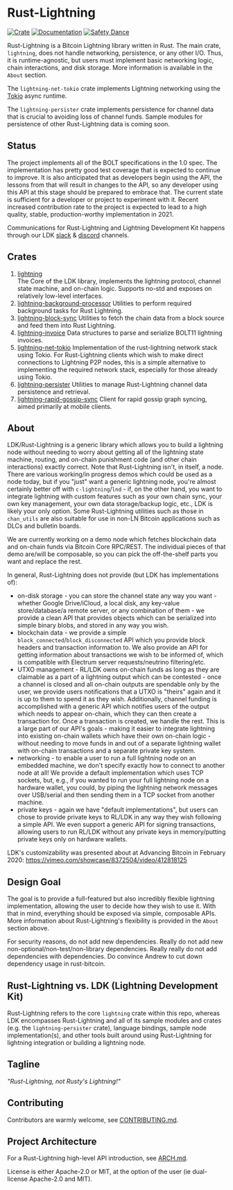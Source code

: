 Rust-Lightning
==============

[![Crate](https://img.shields.io/crates/v/lightning.svg?logo=rust)](https://crates.io/crates/lightning)
[![Documentation](https://img.shields.io/static/v1?logo=read-the-docs&label=docs.rs&message=lightning&color=informational)](https://docs.rs/lightning/)
[![Safety Dance](https://img.shields.io/badge/unsafe-forbidden-success.svg)](https://github.com/rust-secure-code/safety-dance/)

Rust-Lightning is a Bitcoin Lightning library written in Rust. The main crate,
`lightning`, does not handle networking, persistence, or any other I/O. Thus,
it is runtime-agnostic, but users must implement basic networking logic, chain
interactions, and disk storage. More information is available in the `About`
section.

The `lightning-net-tokio` crate implements Lightning networking using the
[Tokio](https://github.com/tokio-rs/tokio) async runtime.

The `lightning-persister` crate implements persistence for channel data that
is crucial to avoiding loss of channel funds. Sample modules for persistence of
other Rust-Lightning data is coming soon.

Status
------

The project implements all of the BOLT specifications in the 1.0 spec. The
implementation has pretty good test coverage that is expected to continue to
improve. It is also anticipated that as developers begin using the API, the
lessons from that will result in changes to the API, so any developer using this
API at this stage should be prepared to embrace that. The current state is
sufficient for a developer or project to experiment with it. Recent increased
contribution rate to the project is expected to lead to a high quality, stable,
production-worthy implementation in 2021.

Communications for Rust-Lightning and Lightning Development Kit happens through our LDK
[slack](https://join.slack.com/t/lightningdevkit/shared_invite/zt-tte36cb7-r5f41MDn3ObFtDu~N9dCrQ) & [discord](https://discord.gg/5AcknnMfBw) channels.

Crates
-----------
1. [lightning](./lightning)   
  The Core of the LDK library, implements the lightning protocol, channel state machine, 
  and on-chain logic. Supports no-std and exposes on relatively low-level interfaces.
2. [lightning-background-processor](./lightning-background-processor)
  Utilities to perform required background tasks for Rust Lightning.
3. [lightning-block-sync](./lightning-block-sync)
  Utilities to fetch the chain data from a block source and feed them into Rust Lightning.
4. [lightning-invoice](./lightning-invoice)
  Data structures to parse and serialize BOLT11 lightning invoices.
5. [lightning-net-tokio](./lightning-net-tokio)
  Implementation of the rust-lightning network stack using Tokio.
  For Rust-Lightning clients which wish to make direct connections to Lightning P2P nodes,
  this is a simple alternative to implementing the required network stack, especially for those already using Tokio.
6. [lightning-persister](./lightning-persister)
  Utilities to manage Rust-Lightning channel data persistence and retrieval.
7. [lightning-rapid-gossip-sync](./lightning-rapid-gossip-sync)
  Client for rapid gossip graph syncing, aimed primarily at mobile clients.

About
-----------
LDK/Rust-Lightning is a generic library which allows you to build a lightning
node without needing to worry about getting all of the lightning state machine,
routing, and on-chain punishment code (and other chain interactions) exactly
correct. Note that Rust-Lightning isn't, in itself, a node. There are various
working/in progress demos which could be used as a node today, but if you "just"
want a generic lightning node, you're almost certainly better off with
`c-lightning`/`lnd` - if, on the other hand, you want to integrate lightning
with custom features such as your own chain sync, your own key management, your
own data storage/backup logic, etc., LDK is likely your only option. Some
Rust-Lightning utilities such as those in `chan_utils` are also suitable for use
in non-LN Bitcoin applications such as DLCs and bulletin boards.

We are currently working on a demo node which fetches blockchain data and
on-chain funds via Bitcoin Core RPC/REST. The individual pieces of that demo
are/will be composable, so you can pick the off-the-shelf parts you want and
replace the rest.

In general, Rust-Lightning does not provide (but LDK has implementations of):
* on-disk storage - you can store the channel state any way you want - whether
  Google Drive/iCloud, a local disk, any key-value store/database/a remote
  server, or any combination of them - we provide a clean API that provides
  objects which can be serialized into simple binary blobs, and stored in any
  way you wish.
* blockchain data - we provide a simple `block_connected`/`block_disconnected`
  API which you provide block headers and transaction information to. We also
  provide an API for getting information about transactions we wish to be
  informed of, which is compatible with Electrum server requests/neutrino
  filtering/etc.
* UTXO management - RL/LDK owns on-chain funds as long as they are claimable as
  a part of a lightning output which can be contested - once a channel is closed
  and all on-chain outputs are spendable only by the user, we provide users
  notifications that a UTXO is "theirs" again and it is up to them to spend it
  as they wish. Additionally, channel funding is accomplished with a generic API
  which notifies users of the output which needs to appear on-chain, which they
  can then create a transaction for. Once a transaction is created, we handle
  the rest. This is a large part of our API's goals - making it easier to
  integrate lightning into existing on-chain wallets which have their own
  on-chain logic - without needing to move funds in and out of a separate
  lightning wallet with on-chain transactions and a separate private key system.
* networking - to enable a user to run a full lightning node on an embedded
  machine, we don't specify exactly how to connect to another node at all! We
  provide a default implementation which uses TCP sockets, but, e.g., if you
  wanted to run your full lightning node on a hardware wallet, you could, by
  piping the lightning network messages over USB/serial and then sending them in
  a TCP socket from another machine.
* private keys - again we have "default implementations", but users can chose to
  provide private keys to RL/LDK in any way they wish following a simple API. We
  even support a generic API for signing transactions, allowing users to run
  RL/LDK without any private keys in memory/putting private keys only on
  hardware wallets.

LDK's customizability was presented about at Advancing Bitcoin in February 2020:
https://vimeo.com/showcase/8372504/video/412818125

Design Goal
-----------

The goal is to provide a full-featured but also incredibly flexible lightning
implementation, allowing the user to decide how they wish to use it. With that
in mind, everything should be exposed via simple, composable APIs. More
information about Rust-Lightning's flexibility is provided in the `About`
section above.

For security reasons, do not add new dependencies. Really do not add new
non-optional/non-test/non-library dependencies. Really really do not add
dependencies with dependencies. Do convince Andrew to cut down dependency usage
in rust-bitcoin.

Rust-Lightning vs. LDK (Lightning Development Kit)
-------------
Rust-Lightning refers to the core `lightning` crate within this repo, whereas
LDK encompasses Rust-Lightning and all of its sample modules and crates (e.g.
the `lightning-persister` crate), language bindings, sample node
implementation(s), and other tools built around using Rust-Lightning for
lightning integration or building a lightning node.

Tagline
-------

*"Rust-Lightning, not Rusty's Lightning!"*

Contributing
------------

Contributors are warmly welcome, see [CONTRIBUTING.md](CONTRIBUTING.md).

Project Architecture
---------------------

For a Rust-Lightning high-level API introduction, see [ARCH.md](ARCH.md).

License is either Apache-2.0 or MIT, at the option of the user (ie dual-license
Apache-2.0 and MIT).

